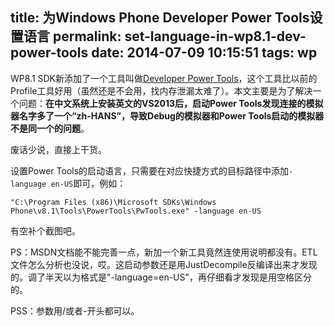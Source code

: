 title: 为Windows Phone Developer Power Tools设置语言
permalink: set-language-in-wp8.1-dev-power-tools
date: 2014-07-09 10:15:51
tags: wp
---

WP8.1 SDK新添加了一个工具叫做[Developer Power Tools](http://msdn.microsoft.com/zh-cn/library/windows/apps/dn629255.aspx)，这个工具比以前的Profile工具好用（虽然还是不会用，找内存泄漏太难了）。本文主要是为了解决一个问题：__在中文系统上安装英文的VS2013后，启动Power Tools发现连接的模拟器名字多了一个“zh-HANS”，导致Debug的模拟器和Power Tools启动的模拟器不是同一个的问题__。

废话少说，直接上干货。

设置Power Tools的启动语言，只需要在对应快捷方式的目标路径中添加`-language en-US`即可，例如：

    "C:\Program Files (x86)\Microsoft SDKs\Windows Phone\v8.1\Tools\PowerTools\PwTools.exe" -language en-US

有空补个截图吧。

PS：MSDN文档能不能完善一点，新加一个新工具竟然连使用说明都没有。ETL文件怎么分析也没说，哎。这启动参数还是用JustDecompile反编译出来才发现的。调了半天以为格式是"-language=en-US"，再仔细看才发现是用空格区分的。

PSS：参数用/或者-开头都可以。

